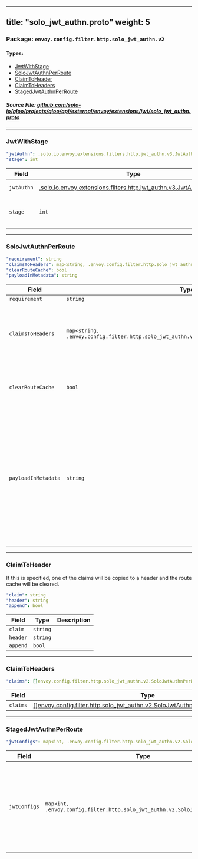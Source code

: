 
---
title: "solo_jwt_authn.proto"
weight: 5
---

<!-- Code generated by solo-kit. DO NOT EDIT. -->


### Package: `envoy.config.filter.http.solo_jwt_authn.v2` 
#### Types:


- [JwtWithStage](#jwtwithstage)
- [SoloJwtAuthnPerRoute](#solojwtauthnperroute)
- [ClaimToHeader](#claimtoheader)
- [ClaimToHeaders](#claimtoheaders)
- [StagedJwtAuthnPerRoute](#stagedjwtauthnperroute)
  



##### Source File: [github.com/solo-io/gloo/projects/gloo/api/external/envoy/extensions/jwt/solo_jwt_authn.proto](https://github.com/solo-io/gloo/blob/main/projects/gloo/api/external/envoy/extensions/jwt/solo_jwt_authn.proto)





---
### JwtWithStage



```yaml
"jwtAuthn": .solo.io.envoy.extensions.filters.http.jwt_authn.v3.JwtAuthentication
"stage": int

```

| Field | Type | Description |
| ----- | ---- | ----------- | 
| `jwtAuthn` | [.solo.io.envoy.extensions.filters.http.jwt_authn.v3.JwtAuthentication](../../filters/http/jwt_authn/v3/config.proto.sk/#jwtauthentication) | The JwtAuthentication config for this filter. |
| `stage` | `int` | Only SoloJwtAuthnPerRoute.JwtAuthnPerRoute with matching stage will be used with this filter. |




---
### SoloJwtAuthnPerRoute



```yaml
"requirement": string
"claimsToHeaders": map<string, .envoy.config.filter.http.solo_jwt_authn.v2.SoloJwtAuthnPerRoute.ClaimToHeaders>
"clearRouteCache": bool
"payloadInMetadata": string

```

| Field | Type | Description |
| ----- | ---- | ----------- | 
| `requirement` | `string` |  |
| `claimsToHeaders` | `map<string, .envoy.config.filter.http.solo_jwt_authn.v2.SoloJwtAuthnPerRoute.ClaimToHeaders>` | Copy the claims from the payload field is the key. non-existant fields are ignored. |
| `clearRouteCache` | `bool` | clear the route cache if claims were added to the header. |
| `payloadInMetadata` | `string` | To easly integrate with other filters, this will copy the payload to this name in the dynamic metadata. The payload will only be copied if one payload is present (i.e. or match). |




---
### ClaimToHeader

 
If this is specified, one of the claims will be copied to a header
and the route cache will be cleared.

```yaml
"claim": string
"header": string
"append": bool

```

| Field | Type | Description |
| ----- | ---- | ----------- | 
| `claim` | `string` |  |
| `header` | `string` |  |
| `append` | `bool` |  |




---
### ClaimToHeaders



```yaml
"claims": []envoy.config.filter.http.solo_jwt_authn.v2.SoloJwtAuthnPerRoute.ClaimToHeader

```

| Field | Type | Description |
| ----- | ---- | ----------- | 
| `claims` | [[]envoy.config.filter.http.solo_jwt_authn.v2.SoloJwtAuthnPerRoute.ClaimToHeader](../solo_jwt_authn.proto.sk/#claimtoheader) |  |




---
### StagedJwtAuthnPerRoute



```yaml
"jwtConfigs": map<int, .envoy.config.filter.http.solo_jwt_authn.v2.SoloJwtAuthnPerRoute>

```

| Field | Type | Description |
| ----- | ---- | ----------- | 
| `jwtConfigs` | `map<int, .envoy.config.filter.http.solo_jwt_authn.v2.SoloJwtAuthnPerRoute>` | Map from stage number to jwt config This jwt config will only be processed by filters with the same stage number. |





<!-- Start of HubSpot Embed Code -->
<script type="text/javascript" id="hs-script-loader" async defer src="//js.hs-scripts.com/5130874.js"></script>
<!-- End of HubSpot Embed Code -->
